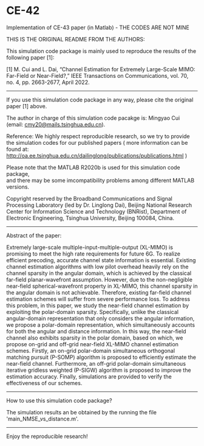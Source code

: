 # CE-42
 Implementation of CE-43 paper (in Matlab) - THE CODES ARE NOT MINE


THIS IS THE ORIGINAL README FROM THE AUTHORS:  

This simulation code package is mainly used to reproduce the results of the following paper [1]:

[1] M. Cui and L. Dai, “Channel Estimation for Extremely Large-Scale MIMO: Far-Field or Near-Field?,” IEEE Transactions on Communications, vol. 70, no. 4, pp. 2663-2677, April 2022.

*********************************************************************************************************************************
If you use this simulation code package in any way, please cite the original paper [1] above. 
 
The author in charge of this simulation code pacakge is: Mingyao Cui (email: cmy20@mails.tsinghua.edu.cn).

Reference: We highly respect reproducible research, so we try to provide the simulation codes for our published papers 
( more information can be found at: 
http://oa.ee.tsinghua.edu.cn/dailinglong/publications/publications.html )

Please note that the MATLAB R2020b is used for this simulation code package,  
and there may be some imcompatibility problems among different MATLAB versions. 

Copyright reserved by the Broadband Communications and Signal Processing Laboratory (led by Dr. Linglong Dai), 
Beijing National Research Center for Information Science and Technology (BNRist), 
Department of Electronic Engineering, Tsinghua University, Beijing 100084, China. 

*********************************************************************************************************************************
Abstract of the paper: 

Extremely large-scale multiple-input-multiple-output (XL-MIMO) is promising to meet the high rate requirements for future 6G. 
To realize efficient precoding, accurate channel state information is essential. 
Existing channel estimation algorithms with low pilot overhead heavily rely on the channel sparsity in the angular domain, 
which is achieved by the classical far-field planar-wavefront assumption. 
However, due to the non-negligible near-field spherical-wavefront property in XL-MIMO, 
this channel sparsity in the angular domain is not achievable. 
Therefore, existing far-field channel estimation schemes will suffer from severe performance loss. 
To address this problem, in this paper, we study the near-field channel estimation by exploiting the polar-domain sparsity. 
Specifically, unlike the classical angular-domain representation that only considers the angular information, 
we propose a polar-domain representation, which simultaneously accounts for both the angular and distance information. 
In this way, the near-field channel also exhibits sparsity in the polar domain, based on which, 
we propose on-grid and off-grid near-field XL-MIMO channel estimation schemes. 
Firstly, an on-grid polar-domain simultaneous orthogonal matching pursuit (P-SOMP) algorithm is proposed to efficiently estimate the near-field channel. 
Furthermore, an off-grid polar-domain simultaneous iterative gridless weighted (P-SIGW) algorithm is proposed to improve the estimation accuracy. 
Finally, simulations are provided to verify the effectiveness of our schemes.
*********************************************************************************************************************************
How to use this simulation code package?

The simulation results an be obtained by the running the file 'main_NMSE_vs_distance.m'.

*********************************************************************************************************************************
Enjoy the reproducible research!